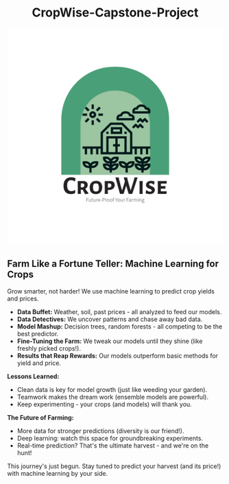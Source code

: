 <h1 align="center" id="title">CropWise-Capstone-Project</h1>

<p align="center"><img src="https://github.com/HarishwarTG/CropWise-Capstone-Project/blob/main/templates/CropWise_transparent.png?raw=true" alt="project-image"></p>

## Farm Like a Fortune Teller: Machine Learning for Crops

Grow smarter, not harder! We use machine learning to predict crop yields and prices.

* **Data Buffet:** Weather, soil, past prices - all analyzed to feed our models.
* **Data Detectives:** We uncover patterns and chase away bad data.
* **Model Mashup:** Decision trees, random forests - all competing to be the best predictor.
* **Fine-Tuning the Farm:** We tweak our models until they shine (like freshly picked crops!).
* **Results that Reap Rewards:**  Our models outperform basic methods for yield and price.

**Lessons Learned:**

* Clean data is key for model growth (just like weeding your garden).
* Teamwork makes the dream work (ensemble models are powerful).
* Keep experimenting - your crops (and models) will thank you.

**The Future of Farming:**

* More data for stronger predictions (diversity is our friend!).
* Deep learning: watch this space for groundbreaking experiments.
* Real-time prediction? That's the ultimate harvest - and we're on the hunt!

This journey's just begun. Stay tuned to predict your harvest (and its price!) with machine learning by your side.

